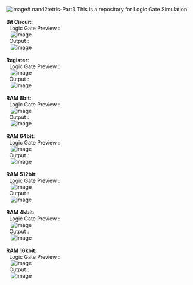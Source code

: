 ![image](https://github.com/narendrachatterjee/nand2tetris-Part1/assets/48941364/56152f87-a25f-4beb-b567-ae9eec03e560)# nand2tetris-Part3
This is a repository for Logic Gate Simulation
<br><br>
<b>Bit Circuit</b>:<br>
  &nbsp;&nbsp;Logic Gate Preview :<br>&nbsp;&nbsp;&nbsp;![image](https://github.com/narendrachatterjee/nand2tetris-Part1/assets/48941364/bdead8b7-f227-498c-ac42-1bb026164499)
<br>
  &nbsp;&nbsp;Output :<br>&nbsp;&nbsp;&nbsp;![image](https://github.com/narendrachatterjee/nand2tetris-Part1/assets/48941364/5821c83a-aecb-4606-bc1e-3278b5dde135)
<br><br>
<b>Register</b>:<br>
  &nbsp;&nbsp;Logic Gate Preview :<br>&nbsp;&nbsp;&nbsp;![image](https://github.com/narendrachatterjee/nand2tetris-Part1/assets/48941364/f7a92419-8f7b-4c3c-a34f-834004d8e05f)
<br>
  &nbsp;&nbsp;Output :<br>&nbsp;&nbsp;&nbsp;![image](https://github.com/narendrachatterjee/nand2tetris-Part1/assets/48941364/4d7bd977-1a74-4d1e-99bd-aad33055e88d)
<br><br>
<b>RAM 8bit</b>:<br>
  &nbsp;&nbsp;Logic Gate Preview :<br>&nbsp;&nbsp;&nbsp;![image](https://github.com/narendrachatterjee/nand2tetris-Part1/assets/48941364/f279a367-6528-424c-8782-4f3f1007224f)
<br>
  &nbsp;&nbsp;Output :<br>&nbsp;&nbsp;&nbsp;![image](https://github.com/narendrachatterjee/nand2tetris-Part1/assets/48941364/8a09d1bd-819b-4a13-8706-bd9d488bd5b3)
<br><br>
<b>RAM 64bit</b>:<br>
  &nbsp;&nbsp;Logic Gate Preview :<br>&nbsp;&nbsp;&nbsp;![image](https://github.com/narendrachatterjee/nand2tetris-Part1/assets/48941364/05d12b97-09df-42e4-9d68-1bfe7506d468)
<br>
  &nbsp;&nbsp;Output :<br>&nbsp;&nbsp;&nbsp;![image](https://github.com/narendrachatterjee/nand2tetris-Part1/assets/48941364/6e769c63-c5b6-4808-b761-3603498f055d)
<br><br>
<b>RAM 512bit</b>:<br>
  &nbsp;&nbsp;Logic Gate Preview :<br>&nbsp;&nbsp;&nbsp;![image](https://github.com/narendrachatterjee/nand2tetris-Part1/assets/48941364/9c124767-5363-4297-ba5b-279ec8d7035f)
<br>
  &nbsp;&nbsp;Output :<br>&nbsp;&nbsp;&nbsp;![image](https://github.com/narendrachatterjee/nand2tetris-Part1/assets/48941364/3d0fd21d-481e-4237-85db-0dfc2f40ce48)
<br><br>
<b>RAM 4kbit</b>:<br>
  &nbsp;&nbsp;Logic Gate Preview :<br>&nbsp;&nbsp;&nbsp;![image](https://github.com/narendrachatterjee/nand2tetris-Part1/assets/48941364/4346ef98-1390-4048-8c85-647b53a7776e)
<br>
  &nbsp;&nbsp;Output :<br>&nbsp;&nbsp;&nbsp;![image](https://github.com/narendrachatterjee/nand2tetris-Part1/assets/48941364/22e2e07a-2e08-452e-9209-e9b58889fbaa)
<br><br>
<b>RAM 16kbit</b>:<br>
  &nbsp;&nbsp;Logic Gate Preview :<br>&nbsp;&nbsp;&nbsp;![image](https://github.com/narendrachatterjee/nand2tetris-Part1/assets/48941364/6d7694c3-53f5-4390-9f15-d8b1d8183902)
<br>
  &nbsp;&nbsp;Output :<br>&nbsp;&nbsp;&nbsp;![image](https://github.com/narendrachatterjee/nand2tetris-Part1/assets/48941364/59a4c092-8fe4-4696-b0a6-191fb35ba0ca)
<br><br>



